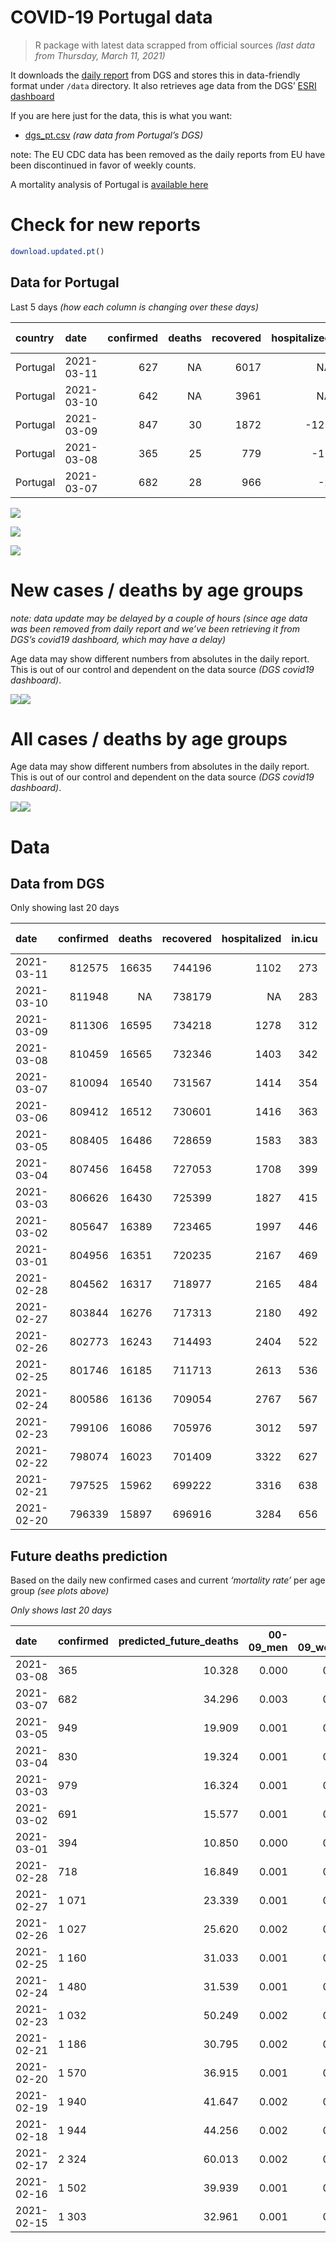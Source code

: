 COVID-19 Portugal data
================

> R package with latest data scrapped from official sources *(last data
> from Thursday, March 11, 2021)*

It downloads the [daily
report](https://covid19.min-saude.pt/relatorio-de-situacao/) from DGS
and stores this in data-friendly format under `/data` directory. It also
retrieves age data from the DGS’ [ESRI
dashboard](https://covid19.min-saude.pt/ponto-de-situacao-atual-em-portugal/)

If you are here just for the data, this is what you want:

  - [dgs\_pt.csv](raw/master/data/dgs_pt.csv) *(raw data from Portugal’s
    DGS)*

note: The EU CDC data has been removed as the daily reports from EU have
been discontinued in favor of weekly counts.

A mortality analysis of Portugal is [available
here](https://averissimo.github.io/covid19-analysis/mortality.html)

# Check for new reports

``` r
download.updated.pt()
```

## Data for Portugal

Last 5 days *(how each column is changing over these days)*

| country  | date       | confirmed | deaths | recovered | hospitalized | in.icu | confirmed\_m\_00-09 | confirmed\_w\_00-09 | confirmed\_m\_10-19 | confirmed\_w\_10-19 | confirmed\_m\_20-29 | confirmed\_w\_20-29 | confirmed\_m\_30-39 | confirmed\_w\_30-39 | confirmed\_m\_40-49 | confirmed\_w\_40-49 | confirmed\_m\_50-59 | confirmed\_w\_50-59 | confirmed\_m\_60-69 | confirmed\_w\_60-69 | confirmed\_m\_70-79 | confirmed\_w\_70-79 | confirmed\_m\_80+ | confirmed\_w\_80+ | death\_m\_00-09 | death\_w\_00-09 | death\_m\_10-19 | death\_w\_10-19 | death\_m\_20-29 | death\_w\_20-29 | death\_m\_30-39 | death\_w\_30-39 | death\_m\_40-49 | death\_w\_40-49 | death\_m\_50-59 | death\_w\_50-59 | death\_m\_60-69 | death\_w\_60-69 | death\_m\_70-79 | death\_w\_70-79 | death\_m\_80+ | death\_w\_80+ |
| :------- | :--------- | --------: | -----: | --------: | -----------: | -----: | ------------------: | ------------------: | ------------------: | ------------------: | ------------------: | ------------------: | ------------------: | ------------------: | ------------------: | ------------------: | ------------------: | ------------------: | ------------------: | ------------------: | ------------------: | ------------------: | ----------------: | ----------------: | --------------: | --------------: | --------------: | --------------: | --------------: | --------------: | --------------: | --------------: | --------------: | --------------: | --------------: | --------------: | --------------: | --------------: | --------------: | --------------: | ------------: | ------------: |
| Portugal | 2021-03-11 |       627 |     NA |      6017 |           NA |   \-10 |                  NA |                  NA |                  NA |                  NA |                  NA |                  NA |                  NA |                  NA |                  NA |                  NA |                  NA |                  NA |                  NA |                  NA |                  NA |                  NA |                NA |                NA |              NA |              NA |              NA |              NA |              NA |              NA |              NA |              NA |              NA |              NA |              NA |              NA |              NA |              NA |              NA |              NA |            NA |            NA |
| Portugal | 2021-03-10 |       642 |     NA |      3961 |           NA |   \-29 |                  NA |                  NA |                  NA |                  NA |                  NA |                  NA |                  NA |                  NA |                  NA |                  NA |                  NA |                  NA |                  NA |                  NA |                  NA |                  NA |                NA |                NA |              NA |              NA |              NA |              NA |              NA |              NA |              NA |              NA |              NA |              NA |              NA |              NA |              NA |              NA |              NA |              NA |            NA |            NA |
| Portugal | 2021-03-09 |       847 |     30 |      1872 |        \-125 |   \-30 |                  NA |                  NA |                  NA |                  NA |                  NA |                  NA |                  NA |                  NA |                  NA |                  NA |                  NA |                  NA |                  NA |                  NA |                  NA |                  NA |                NA |                NA |              NA |              NA |              NA |              NA |              NA |              NA |              NA |              NA |              NA |              NA |              NA |              NA |              NA |              NA |              NA |              NA |            NA |            NA |
| Portugal | 2021-03-08 |       365 |     25 |       779 |         \-11 |   \-12 |                  10 |                   8 |                   0 |                  14 |                  45 |                  20 |                  13 |                  27 |                  12 |                  19 |                  24 |                  50 |                  25 |                  24 |                  13 |                  19 |                17 |                25 |               0 |               0 |               0 |               0 |               0 |               0 |               0 |               0 |               0 |               0 |               0 |               1 |               1 |               1 |               4 |               0 |             9 |             9 |
| Portugal | 2021-03-07 |       682 |     28 |       966 |          \-2 |    \-9 |                  NA |                  NA |                  NA |                  NA |                  NA |                  NA |                  NA |                  NA |                  NA |                  NA |                  NA |                  NA |                  NA |                  NA |                  NA |                  NA |                NA |                NA |              NA |              NA |              NA |              NA |              NA |              NA |              NA |              NA |              NA |              NA |              NA |              NA |              NA |              NA |              NA |              NA |            NA |            NA |

![](README_files/figure-gfm/totals-1.svg)<!-- -->

![](README_files/figure-gfm/differential-1.svg)<!-- -->

![](README_files/figure-gfm/differential_7days-1.svg)<!-- -->

# New cases / deaths by age groups

*note: data update may be delayed by a couple of hours (since age data
was been removed from daily report and we’ve been retrieving it from
DGS’s covid19 dashboard, which may have a delay)*

Age data may show different numbers from absolutes in the daily report.
This is out of our control and dependent on the data source *(DGS
covid19 dashboard)*.

![](README_files/figure-gfm/new_cases_deaths-1.svg)<!-- -->![](README_files/figure-gfm/new_cases_deaths-2.svg)<!-- -->

# All cases / deaths by age groups

Age data may show different numbers from absolutes in the daily report.
This is out of our control and dependent on the data source *(DGS
covid19 dashboard)*.

![](README_files/figure-gfm/total_cases_deaths-1.svg)<!-- -->![](README_files/figure-gfm/total_cases_deaths-2.svg)<!-- -->

# Data

## Data from DGS

Only showing last 20 days

| date       | confirmed | deaths | recovered | hospitalized | in.icu | confirmed\_m\_00-09 | confirmed\_w\_00-09 | confirmed\_m\_10-19 | confirmed\_w\_10-19 | confirmed\_m\_20-29 | confirmed\_w\_20-29 | confirmed\_m\_30-39 | confirmed\_w\_30-39 | confirmed\_m\_40-49 | confirmed\_w\_40-49 | confirmed\_m\_50-59 | confirmed\_w\_50-59 | confirmed\_m\_60-69 | confirmed\_w\_60-69 | confirmed\_m\_70-79 | confirmed\_w\_70-79 | confirmed\_m\_80+ | confirmed\_w\_80+ | death\_m\_00-09 | death\_w\_00-09 | death\_m\_10-19 | death\_w\_10-19 | death\_m\_20-29 | death\_w\_20-29 | death\_m\_30-39 | death\_w\_30-39 | death\_m\_40-49 | death\_w\_40-49 | death\_m\_50-59 | death\_w\_50-59 | death\_m\_60-69 | death\_w\_60-69 | death\_m\_70-79 | death\_w\_70-79 | death\_m\_80+ | death\_w\_80+ |
| :--------- | --------: | -----: | --------: | -----------: | -----: | ------------------: | ------------------: | ------------------: | ------------------: | ------------------: | ------------------: | ------------------: | ------------------: | ------------------: | ------------------: | ------------------: | ------------------: | ------------------: | ------------------: | ------------------: | ------------------: | ----------------: | ----------------: | --------------: | --------------: | --------------: | --------------: | --------------: | --------------: | --------------: | --------------: | --------------: | --------------: | --------------: | --------------: | --------------: | --------------: | --------------: | --------------: | ------------: | ------------: |
| 2021-03-11 |    812575 |  16635 |    744196 |         1102 |    273 |                  NA |                  NA |                  NA |                  NA |                  NA |                  NA |                  NA |                  NA |                  NA |                  NA |                  NA |                  NA |                  NA |                  NA |                  NA |                  NA |                NA |                NA |              NA |              NA |              NA |              NA |              NA |              NA |              NA |              NA |              NA |              NA |              NA |              NA |              NA |              NA |              NA |              NA |            NA |            NA |
| 2021-03-10 |    811948 |     NA |    738179 |           NA |    283 |                  NA |                  NA |                  NA |                  NA |                  NA |                  NA |                  NA |                  NA |                  NA |                  NA |                  NA |                  NA |                  NA |                  NA |                  NA |                  NA |                NA |                NA |              NA |              NA |              NA |              NA |              NA |              NA |              NA |              NA |              NA |              NA |              NA |              NA |              NA |              NA |              NA |              NA |            NA |            NA |
| 2021-03-09 |    811306 |  16595 |    734218 |         1278 |    312 |                  NA |                  NA |                  NA |                  NA |                  NA |                  NA |                  NA |                  NA |                  NA |                  NA |                  NA |                  NA |                  NA |                  NA |                  NA |                  NA |                NA |                NA |              NA |              NA |              NA |              NA |              NA |              NA |              NA |              NA |              NA |              NA |              NA |              NA |              NA |              NA |              NA |              NA |            NA |            NA |
| 2021-03-08 |    810459 |  16565 |    732346 |         1403 |    342 |               22853 |               21950 |               37452 |               37830 |               54143 |               61434 |               52966 |               63328 |               59568 |               75382 |               52844 |               67364 |               39483 |               42673 |               25206 |               28506 |             22227 |             44981 |               1 |               1 |               1 |               1 |               7 |               5 |              21 |              20 |              88 |              60 |             318 |             124 |            1015 |             446 |            2200 |            1299 |          5028 |          5930 |
| 2021-03-07 |    810094 |  16540 |    731567 |         1414 |    354 |               22843 |               21942 |               37452 |               37816 |               54098 |               61414 |               52953 |               63301 |               59556 |               75363 |               52820 |               67314 |               39458 |               42649 |               25193 |               28487 |             22210 |             44956 |               1 |               1 |               1 |               1 |               7 |               5 |              21 |              20 |              88 |              60 |             318 |             123 |            1014 |             445 |            2196 |            1299 |          5019 |          5921 |
| 2021-03-06 |    809412 |  16512 |    730601 |         1416 |    363 |                  NA |                  NA |                  NA |                  NA |                  NA |                  NA |                  NA |                  NA |                  NA |                  NA |                  NA |                  NA |                  NA |                  NA |                  NA |                  NA |                NA |                NA |              NA |              NA |              NA |              NA |              NA |              NA |              NA |              NA |              NA |              NA |              NA |              NA |              NA |              NA |              NA |              NA |            NA |            NA |
| 2021-03-05 |    808405 |  16486 |    728659 |         1583 |    383 |               22773 |               21875 |               37381 |               37737 |               53967 |               61316 |               52832 |               63194 |               59425 |               75234 |               52708 |               67167 |               39372 |               42577 |               25128 |               28409 |             22162 |             44881 |               1 |               1 |               1 |               1 |               7 |               5 |              20 |              20 |              87 |              60 |             314 |             123 |            1014 |             444 |            2177 |            1294 |          5004 |          5913 |
| 2021-03-04 |    807456 |  16458 |    727053 |         1708 |    399 |               22742 |               21859 |               37338 |               37694 |               53899 |               61261 |               52782 |               63112 |               59358 |               75163 |               52619 |               67080 |               39317 |               42521 |               25094 |               28377 |             22128 |             44844 |               1 |               1 |               1 |               1 |               7 |               5 |              20 |              20 |              87 |              60 |             312 |             123 |            1012 |             444 |            2173 |            1293 |          4993 |          5905 |
| 2021-03-03 |    806626 |  16430 |    725399 |         1827 |    415 |               22722 |               21840 |               37316 |               37673 |               53827 |               61185 |               52735 |               63061 |               59298 |               75071 |               52549 |               67018 |               39295 |               42467 |               25067 |               28349 |             22106 |             44777 |               1 |               1 |               1 |               1 |               7 |               5 |              20 |              20 |              87 |              59 |             310 |             123 |            1009 |             442 |            2169 |            1288 |          4989 |          5898 |
| 2021-03-02 |    805647 |  16389 |    723465 |         1997 |    446 |               22698 |               21811 |               37261 |               37611 |               53759 |               61137 |               52687 |               62978 |               59225 |               74981 |               52485 |               66943 |               39230 |               42388 |               25041 |               28316 |             22090 |             44734 |               1 |               1 |               1 |               1 |               7 |               5 |              20 |              20 |              87 |              59 |             310 |             122 |            1008 |             439 |            2164 |            1284 |          4971 |          5889 |
| 2021-03-01 |    804956 |  16351 |    720235 |         2167 |    469 |               22683 |               21788 |               37228 |               37598 |               53720 |               61088 |               52627 |               62938 |               59161 |               74930 |               52440 |               66866 |               39194 |               42353 |               25012 |               28299 |             22068 |             44693 |               1 |               1 |               1 |               1 |               7 |               5 |              20 |              20 |              87 |              59 |             307 |             121 |            1007 |             437 |            2160 |            1280 |          4961 |          5876 |
| 2021-02-28 |    804562 |  16317 |    718977 |         2165 |    484 |               22674 |               21773 |               37214 |               37597 |               53694 |               61062 |               52590 |               62909 |               59143 |               74921 |               52408 |               66834 |               39174 |               42303 |               24997 |               28281 |             22050 |             44668 |               1 |               1 |               1 |               1 |               7 |               5 |              20 |              19 |              87 |              59 |             307 |             121 |            1003 |             436 |            2158 |            1277 |          4952 |          5862 |
| 2021-02-27 |    803844 |  16276 |    717313 |         2180 |    492 |               22641 |               21751 |               37183 |               37566 |               53641 |               61031 |               52539 |               62863 |               59076 |               74867 |               52359 |               66780 |               39135 |               42265 |               24972 |               28257 |             22025 |             44623 |               1 |               1 |               1 |               1 |               7 |               5 |              20 |              19 |              87 |              59 |             306 |             121 |             998 |             433 |            2146 |            1276 |          4940 |          5855 |
| 2021-02-26 |    802773 |  16243 |    714493 |         2404 |    522 |               22619 |               21715 |               37135 |               37536 |               53560 |               60951 |               52472 |               62800 |               59000 |               74791 |               52275 |               66682 |               39073 |               42191 |               24935 |               28208 |             21992 |             44569 |               1 |               1 |               1 |               1 |               7 |               5 |              20 |              19 |              87 |              59 |             305 |             120 |             998 |             430 |            2139 |            1270 |          4932 |          5848 |
| 2021-02-25 |    801746 |  16185 |    711713 |         2613 |    536 |               22583 |               21686 |               37093 |               37475 |               53490 |               60900 |               52405 |               62742 |               58925 |               74714 |               52198 |               66605 |               39007 |               42135 |               24895 |               28168 |             21958 |             44497 |               1 |               1 |               1 |               1 |               7 |               5 |              20 |              19 |              87 |              59 |             304 |             119 |             991 |             430 |            2131 |            1262 |          4919 |          5828 |
| 2021-02-24 |    800586 |  16136 |    709054 |         2767 |    567 |               22554 |               21660 |               37054 |               37434 |               53400 |               60827 |               52325 |               62655 |               58844 |               74634 |               52131 |               66514 |               38946 |               42051 |               24838 |               28123 |             21920 |             44405 |               1 |               1 |               1 |               1 |               7 |               5 |              20 |              19 |              87 |              59 |             303 |             119 |             988 |             429 |            2123 |            1256 |          4904 |          5813 |
| 2021-02-23 |    799106 |  16086 |    705976 |         3012 |    597 |               22523 |               21621 |               36987 |               37374 |               53294 |               60727 |               52212 |               62551 |               58723 |               74505 |               52033 |               66399 |               38877 |               41959 |               24787 |               28058 |             21875 |             44329 |               1 |               1 |               1 |               1 |               7 |               5 |              20 |              19 |              87 |              59 |             303 |             119 |             985 |             427 |            2116 |            1252 |          4885 |          5798 |
| 2021-02-22 |    798074 |  16023 |    701409 |         3322 |    627 |                  NA |                  NA |                  NA |                  NA |                  NA |                  NA |                  NA |                  NA |                  NA |                  NA |                  NA |                  NA |                  NA |                  NA |                  NA |                  NA |                NA |                NA |              NA |              NA |              NA |              NA |              NA |              NA |              NA |              NA |              NA |              NA |              NA |              NA |              NA |              NA |              NA |              NA |            NA |            NA |
| 2021-02-21 |    797525 |  15962 |    699222 |         3316 |    638 |               22484 |               21603 |               36946 |               37305 |               53195 |               60636 |               52117 |               62453 |               58586 |               74385 |               51919 |               66273 |               38798 |               41870 |               24708 |               27993 |             21801 |             44182 |               1 |               1 |               1 |               1 |               6 |               5 |              20 |              19 |              85 |              59 |             301 |             119 |             977 |             421 |            2101 |            1240 |          4845 |          5760 |
| 2021-02-20 |    796339 |  15897 |    696916 |         3284 |    656 |               22446 |               21575 |               36896 |               37265 |               53106 |               60545 |               52054 |               62393 |               58498 |               74294 |               51824 |               66198 |               38737 |               41782 |               24660 |               27938 |             21757 |             44101 |               1 |               1 |               1 |               1 |               6 |               5 |              20 |              19 |              85 |              59 |             297 |             119 |             972 |             419 |            2087 |            1237 |          4830 |          5738 |

## Future deaths prediction

Based on the daily new confirmed cases and current *‘mortality rate’*
per age group *(see plots above)*

*Only shows last 20 days*

| date       | confirmed | predicted\_future\_deaths | 00-09\_men | 00-09\_women | 10-19\_men | 10-19\_women | 20-29\_men | 20-29\_women | 30-39\_men | 30-39\_women | 40-49\_men | 40-49\_women | 50-59\_men | 50-59\_women | 60-69\_men | 60-69\_women | 70-79\_men | 70-79\_women | 80+\_men | 80+\_women |
| :--------- | :-------- | ------------------------: | ---------: | -----------: | ---------: | -----------: | ---------: | -----------: | ---------: | -----------: | ---------: | -----------: | ---------: | -----------: | ---------: | -----------: | ---------: | -----------: | -------: | ---------: |
| 2021-03-08 | 365       |                    10.328 |      0.000 |        0.000 |      0.000 |        0.000 |      0.006 |        0.002 |      0.005 |        0.009 |      0.018 |        0.015 |      0.144 |        0.092 |      0.643 |        0.251 |      1.135 |        0.866 |    3.846 |      3.296 |
| 2021-03-07 | 682       |                    34.296 |      0.003 |        0.003 |      0.002 |        0.002 |      0.017 |        0.008 |      0.048 |        0.034 |      0.194 |        0.103 |      0.674 |        0.271 |      2.211 |        0.753 |      5.673 |        3.554 |   10.858 |      9.888 |
| 2021-03-05 | 949       |                    19.909 |      0.001 |        0.001 |      0.001 |        0.001 |      0.009 |        0.004 |      0.020 |        0.026 |      0.099 |        0.057 |      0.536 |        0.160 |      1.414 |        0.585 |      2.968 |        1.458 |    7.691 |      4.878 |
| 2021-03-04 | 830       |                    19.324 |      0.001 |        0.001 |      0.001 |        0.001 |      0.009 |        0.006 |      0.019 |        0.016 |      0.089 |        0.073 |      0.421 |        0.114 |      0.566 |        0.564 |      2.357 |        1.276 |    4.977 |      8.833 |
| 2021-03-03 | 979       |                    16.324 |      0.001 |        0.001 |      0.001 |        0.002 |      0.009 |        0.004 |      0.019 |        0.026 |      0.108 |        0.072 |      0.385 |        0.138 |      1.671 |        0.826 |      2.269 |        1.504 |    3.619 |      5.669 |
| 2021-03-02 | 691       |                    15.577 |      0.001 |        0.001 |      0.001 |        0.000 |      0.005 |        0.004 |      0.024 |        0.013 |      0.095 |        0.041 |      0.271 |        0.142 |      0.925 |        0.366 |      2.531 |        0.775 |    4.977 |      5.405 |
| 2021-03-01 | 394       |                    10.850 |      0.000 |        0.001 |      0.000 |        0.000 |      0.003 |        0.002 |      0.015 |        0.009 |      0.027 |        0.007 |      0.193 |        0.059 |      0.514 |        0.523 |      1.309 |        0.820 |    4.072 |      3.296 |
| 2021-02-28 | 718       |                    16.849 |      0.001 |        0.001 |      0.001 |        0.001 |      0.007 |        0.003 |      0.020 |        0.015 |      0.099 |        0.043 |      0.295 |        0.099 |      1.003 |        0.397 |      2.182 |        1.094 |    5.655 |      5.933 |
| 2021-02-27 | 1 071     |                    23.339 |      0.001 |        0.002 |      0.001 |        0.001 |      0.010 |        0.007 |      0.027 |        0.020 |      0.112 |        0.060 |      0.505 |        0.180 |      1.594 |        0.773 |      3.229 |        2.233 |    7.465 |      7.119 |
| 2021-02-26 | 1 027     |                    25.620 |      0.002 |        0.001 |      0.001 |        0.002 |      0.009 |        0.004 |      0.027 |        0.018 |      0.111 |        0.061 |      0.463 |        0.142 |      1.697 |        0.585 |      3.491 |        1.823 |    7.691 |      9.492 |
| 2021-02-25 | 1 160     |                    31.033 |      0.001 |        0.001 |      0.001 |        0.001 |      0.012 |        0.006 |      0.032 |        0.027 |      0.120 |        0.064 |      0.403 |        0.168 |      1.568 |        0.878 |      4.975 |        2.051 |    8.596 |     12.129 |
| 2021-02-24 | 1 480     |                    31.539 |      0.001 |        0.002 |      0.002 |        0.002 |      0.014 |        0.008 |      0.045 |        0.033 |      0.179 |        0.103 |      0.590 |        0.212 |      1.774 |        0.962 |      4.451 |        2.962 |   10.180 |     10.019 |
| 2021-02-23 | 1 032     |                    50.249 |      0.002 |        0.001 |      0.001 |        0.002 |      0.013 |        0.007 |      0.038 |        0.031 |      0.202 |        0.096 |      0.686 |        0.232 |      2.031 |        0.930 |      6.895 |        2.962 |   16.740 |     19.380 |
| 2021-02-21 | 1 186     |                    30.795 |      0.002 |        0.001 |      0.001 |        0.001 |      0.012 |        0.007 |      0.025 |        0.019 |      0.130 |        0.072 |      0.572 |        0.138 |      1.568 |        0.920 |      4.189 |        2.506 |    9.953 |     10.679 |
| 2021-02-20 | 1 570     |                    36.915 |      0.001 |        0.002 |      0.002 |        0.002 |      0.012 |        0.009 |      0.039 |        0.039 |      0.171 |        0.104 |      0.560 |        0.254 |      2.519 |        1.003 |      4.888 |        2.552 |   11.311 |     13.447 |
| 2021-02-19 | 1 940     |                    41.647 |      0.002 |        0.002 |      0.002 |        0.002 |      0.017 |        0.012 |      0.052 |        0.042 |      0.205 |        0.112 |      0.812 |        0.311 |      3.368 |        1.171 |      6.197 |        3.509 |   10.406 |     15.425 |
| 2021-02-18 | 1 944     |                    44.256 |      0.002 |        0.002 |      0.002 |        0.002 |      0.015 |        0.010 |      0.058 |        0.047 |      0.207 |        0.111 |      0.710 |        0.285 |      2.571 |        1.202 |      6.371 |        5.058 |   12.442 |     15.161 |
| 2021-02-17 | 2 324     |                    60.013 |      0.002 |        0.003 |      0.002 |        0.003 |      0.018 |        0.012 |      0.061 |        0.055 |      0.254 |        0.145 |      0.981 |        0.366 |      2.879 |        1.348 |      8.554 |        4.010 |   18.776 |     22.544 |
| 2021-02-16 | 1 502     |                    39.939 |      0.001 |        0.001 |      0.001 |        0.002 |      0.012 |        0.009 |      0.048 |        0.029 |      0.155 |        0.094 |      0.698 |        0.230 |      2.159 |        1.066 |      5.935 |        3.327 |   13.120 |     13.052 |
| 2021-02-15 | 1 303     |                    32.961 |      0.001 |        0.002 |      0.001 |        0.001 |      0.009 |        0.008 |      0.034 |        0.025 |      0.133 |        0.090 |      0.512 |        0.191 |      2.339 |        0.690 |      4.800 |        3.418 |    9.501 |     11.206 |
